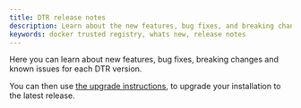 ```yaml
---
title: DTR release notes
description: Learn about the new features, bug fixes, and breaking changes for Docker Trusted Registry
keywords: docker trusted registry, whats new, release notes
---
```


Here you can learn about new features, bug fixes, breaking changes and
known issues for each DTR version.

You can then use [the upgrade instructions](../admin/upgrade.md),
to upgrade your installation to the latest release.
